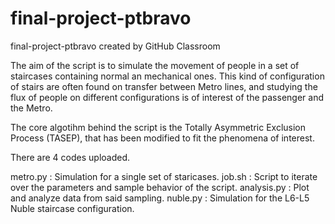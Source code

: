 # final-project-ptbravo
final-project-ptbravo created by GitHub Classroom

The aim of the script is to simulate the movement of people in a set of staircases containing normal an mechanical ones. This kind of configuration of stairs are often found on transfer between Metro lines, and studying the flux of people on different configurations is of interest of the passenger and the Metro.

The core algotihm behind the script is the Totally Asymmetric Exclusion Process (TASEP), that has been modified to fit the phenomena of interest. 

There are 4 codes uploaded.

metro.py : Simulation for a single set of staricases.
job.sh : Script to iterate over the parameters and sample behavior of the script.
analysis.py : Plot and analyze data from said sampling.
nuble.py : Simulation for the L6-L5 Nuble staircase configuration.
